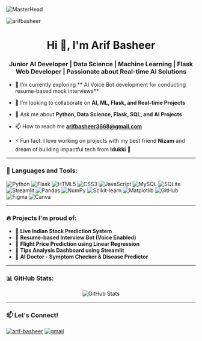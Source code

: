 ![MasterHead](https://user-images.githubusercontent.com/74038190/225813708-98b745f2-7d22-48cf-9150-083f1b00d6c9.gif)
<p align="left"> <img src="https://komarev.com/ghpvc/?username=arifbasheer&label=Profile%20views&color=0e75b6&style=flat" alt="arifbasheer" /> </p>

<h1 align="center">Hi 👋, I'm Arif Basheer</h1>
<h3 align="center">Junior AI Developer | Data Science | Machine Learning | Flask Web Developer | Passionate about Real-time AI Solutions</h3>

- 🌱 I’m currently exploring ** AI Voice Bot development for conducting resume-based mock interviews**

- 👯 I’m looking to collaborate on **AI, ML, Flask, and Real-time Projects**

- 💬 Ask me about **Python, Data Science, Flask, SQL, and AI Projects**

- 📫 How to reach me **arifbasheer3668@gmail.com**

- ⚡ Fun fact: I love working on projects with my best friend **Nizam** and dream of building impactful tech from **Idukki** 🚀

---

### 🧰 Languages and Tools:

![Python](https://img.shields.io/badge/python-3670A0?style=for-the-badge&logo=python&logoColor=ffdd54)
![Flask](https://img.shields.io/badge/flask-%23000.svg?style=for-the-badge&logo=flask&logoColor=white)
![HTML5](https://img.shields.io/badge/html5-%23E34F26.svg?style=for-the-badge&logo=html5&logoColor=white)
![CSS3](https://img.shields.io/badge/css3-%231572B6.svg?style=for-the-badge&logo=css3&logoColor=white)
![JavaScript](https://img.shields.io/badge/javascript-%23323330.svg?style=for-the-badge&logo=javascript&logoColor=%23F7DF1E)
![MySQL](https://img.shields.io/badge/mysql-4479A1.svg?style=for-the-badge&logo=mysql&logoColor=white)
![SQLite](https://img.shields.io/badge/sqlite-%2307405e.svg?style=for-the-badge&logo=sqlite&logoColor=white)
![Streamlit](https://img.shields.io/badge/Streamlit-black?style=for-the-badge&logo=streamlit)
![Pandas](https://img.shields.io/badge/pandas-%23150458.svg?style=for-the-badge&logo=pandas&logoColor=white)
![NumPy](https://img.shields.io/badge/numpy-%23013243.svg?style=for-the-badge&logo=numpy&logoColor=white)
![Scikit-learn](https://img.shields.io/badge/scikit%20learn-%23F7931E.svg?style=for-the-badge&logo=scikit-learn&logoColor=white)
![Matplotlib](https://img.shields.io/badge/Matplotlib-%23ffffff.svg?style=for-the-badge&logo=Matplotlib&logoColor=black)
![GitHub](https://img.shields.io/badge/github-%23121011.svg?style=for-the-badge&logo=github&logoColor=white)
![Figma](https://img.shields.io/badge/figma-%23F24E1E.svg?style=for-the-badge&logo=figma&logoColor=white)
![Canva](https://img.shields.io/badge/canva-%2300C4CC.svg?style=for-the-badge&logo=canva&logoColor=white)

---

### 🔥 Projects I'm proud of:
- 🔮 **Live Indian Stock Prediction System**
- 🧠 **Resume-based Interview Bot (Voice Enabled)**
- 💸 **Flight Price Prediction using Linear Regression**
- 🧾 **Tips Analysis Dashboard using Streamlit**
- 🧬 **AI Doctor - Symptom Checker & Disease Predictor**

---

### 📊 GitHub Stats:
<p align="center">
  <img src="https://github-readme-stats.vercel.app/api?username=arif&show_icons=true&theme=radical" alt="GitHub Stats" />
</p>

---

### 📫 Let's Connect!

<p align="left">
  <a href="https://www.linkedin.com/in/arifbasheer/" target="blank"><img align="center" src="https://img.shields.io/badge/LinkedIn-%230077B5.svg?style=for-the-badge&logo=linkedin&logoColor=white" alt="arif-basheer" /></a>
  <a href="mailto:arifbasheer3668@gmail.com"><img align="center" src="https://img.shields.io/badge/Gmail-D14836.svg?style=for-the-badge&logo=gmail&logoColor=white" alt="gmail" /></a>
</p>
